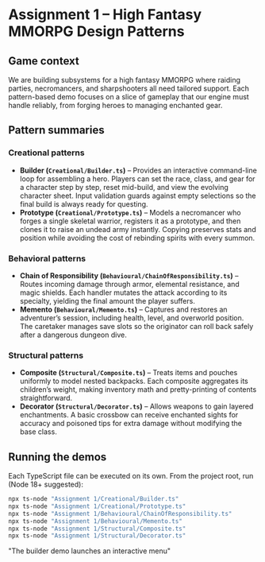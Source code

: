 # Assignment 1 – High Fantasy MMORPG Design Patterns

## Game context
We are building subsystems for a high fantasy MMORPG where raiding parties, necromancers, and sharpshooters all need tailored support. Each pattern-based demo focuses on a slice of gameplay that our engine must handle reliably, from forging heroes to managing enchanted gear.

## Pattern summaries

### Creational patterns
- **Builder (`Creational/Builder.ts`)** – Provides an interactive command-line loop for assembling a hero. Players can set the race, class, and gear for a character step by step, reset mid-build, and view the evolving character sheet. Input validation guards against empty selections so the final build is always ready for questing.
- **Prototype (`Creational/Prototype.ts`)** – Models a necromancer who forges a single skeletal warrior, registers it as a prototype, and then clones it to raise an undead army instantly. Copying preserves stats and position while avoiding the cost of rebinding spirits with every summon.

### Behavioral patterns
- **Chain of Responsibility (`Behavioural/ChainOfResponsibility.ts`)** – Routes incoming damage through armor, elemental resistance, and magic shields. Each handler mutates the attack according to its specialty, yielding the final amount the player suffers.
- **Memento (`Behavioural/Memento.ts`)** – Captures and restores an adventurer’s session, including health, level, and overworld position. The caretaker manages save slots so the originator can roll back safely after a dangerous dungeon dive.

### Structural patterns
- **Composite (`Structural/Composite.ts`)** – Treats items and pouches uniformly to model nested backpacks. Each composite aggregates its children’s weight, making inventory math and pretty-printing of contents straightforward.
- **Decorator (`Structural/Decorator.ts`)** – Allows weapons to gain layered enchantments. A basic crossbow can receive enchanted sights for accuracy and poisoned tips for extra damage without modifying the base class.

## Running the demos
Each TypeScript file can be executed on its own. From the project root, run (Node 18+ suggested):

```powershell
npx ts-node "Assignment 1/Creational/Builder.ts"
npx ts-node "Assignment 1/Creational/Prototype.ts"
npx ts-node "Assignment 1/Behavioural/ChainOfResponsibility.ts"
npx ts-node "Assignment 1/Behavioural/Memento.ts"
npx ts-node "Assignment 1/Structural/Composite.ts"
npx ts-node "Assignment 1/Structural/Decorator.ts"
```

"The builder demo launches an interactive menu"
